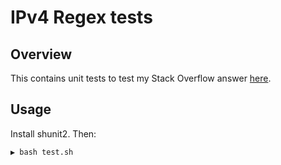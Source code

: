 # IPv4 Regex tests

## Overview

This contains unit tests to test my Stack Overflow answer [here](https://stackoverflow.com/a/51132451/3787051).

## Usage

Install shunit2. Then:

```text
▶ bash test.sh
```
